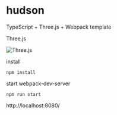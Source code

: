 # hudson

TypeScript + Three.js + Webpack template

Three.js

![Three.js](https://github.com/ryunosuke0922/hudson/blob/images/tmp/img_01.png)

install

```terminal
npm install
```

start webpack-dev-server

```terminal
npm run start
```

http://localhost:8080/
